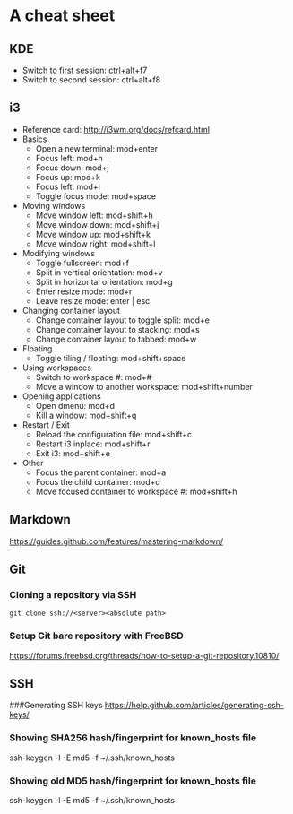 # A cheat sheet
## KDE
* Switch to first session: ctrl+alt+f7
* Switch to second session: ctrl+alt+f8

## i3
* Reference card: http://i3wm.org/docs/refcard.html
* Basics
  * Open a new terminal: mod+enter
  * Focus left: mod+h
  * Focus down: mod+j
  * Focus up: mod+k
  * Focus left: mod+l
  * Toggle focus mode: mod+space
* Moving windows
  * Move window left: mod+shift+h
  * Move window down: mod+shift+j
  * Move window up: mod+shift+k
  * Move window right: mod+shift+l
* Modifying windows
  * Toggle fullscreen: mod+f
  * Split in vertical orientation: mod+v
  * Split in horizontal orientation: mod+g
  * Enter resize mode: mod+r
  * Leave resize mode: enter | esc
* Changing container layout
  * Change container layout to toggle split: mod+e
  * Change container layout to stacking: mod+s
  * Change container layout to tabbed: mod+w
* Floating
  * Toggle tiling / floating: mod+shift+space
* Using workspaces
  * Switch to workspace #: mod+#
  * Move a window to another workspace: mod+shift+number
* Opening applications
  * Open dmenu: mod+d
  * Kill a window: mod+shift+q
* Restart / Exit
  * Reload the configuration file: mod+shift+c
  * Restart i3 inplace: mod+shift+r
  * Exit i3: mod+shift+e
* Other
  * Focus the parent container: mod+a
  * Focus the child container: mod+d
  * Move focused container to workspace #: mod+shift+h

## Markdown
https://guides.github.com/features/mastering-markdown/
## Git
### Cloning a repository via SSH
`git clone ssh://<server><absolute path>`
### Setup Git bare repository with FreeBSD
https://forums.freebsd.org/threads/how-to-setup-a-git-repository.10810/
## SSH
###Generating SSH keys
https://help.github.com/articles/generating-ssh-keys/
### Showing SHA256 hash/fingerprint for known_hosts file
ssh-keygen -l -E md5 -f ~/.ssh/known_hosts
### Showing old MD5 hash/fingerprint for known_hosts file
ssh-keygen -l -E md5 -f ~/.ssh/known_hosts
